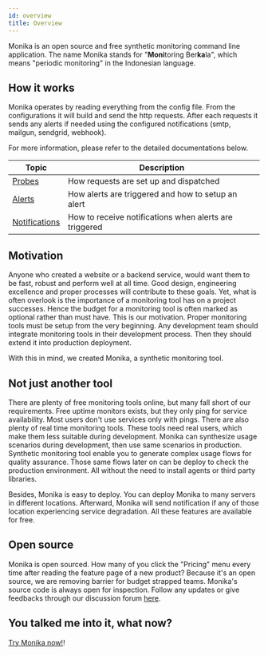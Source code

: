 ```yaml
---
id: overview
title: Overview
---
```


Monika is an open source and free synthetic monitoring command line application. The name Monika stands for "**Moni**toring Ber**ka**la", which means "periodic monitoring" in the Indonesian language.

## How it works

Monika operates by reading everything from the config file. From the configurations it will build and send the http requests. After each requests it sends any alerts if needed using the configured notifications (smtp, mailgun, sendgrid, webhook).

For more information, please refer to the detailed documentations below.

| Topic                                                                        | Description                                            |
| ---------------------------------------------------------------------------- | ------------------------------------------------------ |
| [Probes](https://hyperjumptech.github.io/monika/guides/probes)               | How requests are set up and dispatched                 |
| [Alerts](https://hyperjumptech.github.io/monika/guides/alerts)               | How alerts are triggered and how to setup an alert     |
| [Notifications](https://hyperjumptech.github.io/monika/guides/notifications) | How to receive notifications when alerts are triggered |

## Motivation

Anyone who created a website or a backend service, would want them to be fast, robust and perform well at all time. Good design, engineering excellence and proper processes will contribute to these goals. Yet, what is often overlook is the importance of a monitoring tool has on a project successes. Hence the budget for a monitoring tool is often marked as optional rather than must have. This is our motivation. Proper monitoring tools must be setup from the very beginning. Any development team should integrate monitoring tools in their development process. Then they should extend it into production deployment.

With this in mind, we created Monika, a synthetic monitoring tool.

## Not just another tool

There are plenty of free monitoring tools online, but many fall short of our requirements. Free uptime monitors exists, but they only ping for service availability. Most users don't use services only with pings. There are also plenty of real time monitoring tools. These tools need real users, which make them less suitable during development. Monika can synthesize usage scenarios during development, then use same scenarios in production. Synthetic monitoring tool enable you to generate complex usage flows for quality assurance. Those same flows later on can be deploy to check the production environment. All without the need to install agents or third party libraries.

Besides, Monika is easy to deploy. You can deploy Monika to many servers in different locations. Afterward, Monika will send notification if any of those location experiencing service degradation. All these features are available for free.

## Open source

Monika is open sourced. How many of you click the "Pricing" menu every time after reading the feature page of a new product? Because it's an open source, we are removing barrier for budget strapped teams. Monika's source code is always open for inspection. Follow any updates or give feedbacks through our discussion forum [here](https://github.com/hyperjumptech/monika/discussions).

## You talked me into it, what now?

[Try Monika now!](https://hyperjumptech.github.io/monika/installation)!
